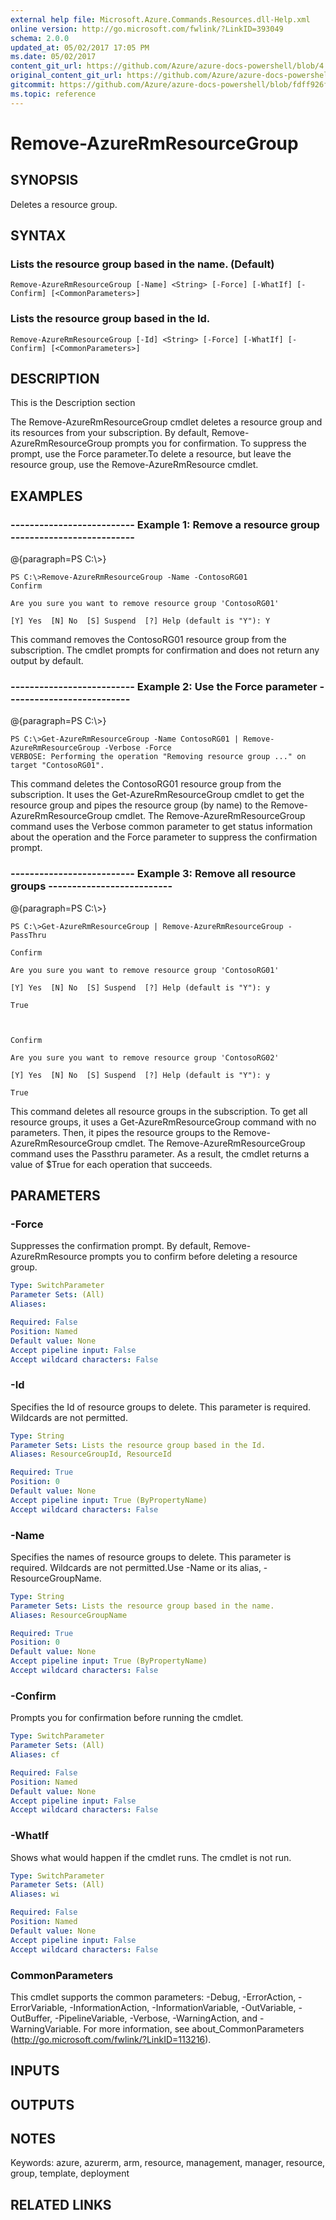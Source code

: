 ```yaml
---
external help file: Microsoft.Azure.Commands.Resources.dll-Help.xml
online version: http://go.microsoft.com/fwlink/?LinkID=393049
schema: 2.0.0
updated_at: 05/02/2017 17:05 PM
ms.date: 05/02/2017
content_git_url: https://github.com/Azure/azure-docs-powershell/blob/4.1.0/azureps-cmdlets-docs/ResourceManager/AzureRM.Resources/v1.0.4.3/Remove-AzureRmResourceGroup.md
original_content_git_url: https://github.com/Azure/azure-docs-powershell/blob/4.1.0/azureps-cmdlets-docs/ResourceManager/AzureRM.Resources/v1.0.4.3/Remove-AzureRmResourceGroup.md
gitcommit: https://github.com/Azure/azure-docs-powershell/blob/fdff926f5dd35f9020f210f87b450464ba162edc
ms.topic: reference
---
```


# Remove-AzureRmResourceGroup

## SYNOPSIS
Deletes a resource group.

## SYNTAX

### Lists the resource group based in the name. (Default)
```
Remove-AzureRmResourceGroup [-Name] <String> [-Force] [-WhatIf] [-Confirm] [<CommonParameters>]
```

### Lists the resource group based in the Id.
```
Remove-AzureRmResourceGroup [-Id] <String> [-Force] [-WhatIf] [-Confirm] [<CommonParameters>]
```

## DESCRIPTION
This is the Description section

The Remove-AzureRmResourceGroup cmdlet deletes a resource group and its resources from your subscription.
By default, Remove-AzureRmResourceGroup prompts you for confirmation.
To suppress the prompt, use the Force parameter.To delete a resource, but leave the resource group, use the Remove-AzureRmResource cmdlet.

## EXAMPLES

### --------------------------  Example 1: Remove a resource group  --------------------------
@{paragraph=PS C:\\\>}



```
PS C:\>Remove-AzureRmResourceGroup -Name -ContosoRG01
Confirm

Are you sure you want to remove resource group 'ContosoRG01'

[Y] Yes  [N] No  [S] Suspend  [?] Help (default is "Y"): Y
```

This command removes the ContosoRG01 resource group from the subscription.
The cmdlet prompts for confirmation and does not return any output by default.

### --------------------------  Example 2: Use the Force parameter  --------------------------
@{paragraph=PS C:\\\>}



```
PS C:\>Get-AzureRmResourceGroup -Name ContosoRG01 | Remove-AzureRmResourceGroup -Verbose -Force
VERBOSE: Performing the operation "Removing resource group ..." on target "ContosoRG01".
```

This command deletes the ContosoRG01 resource group from the subscription.
It uses the Get-AzureRmResourceGroup cmdlet to get the resource group and pipes the resource group (by name) to the Remove-AzureRmResourceGroup cmdlet.
The Remove-AzureRmResourceGroup command uses the Verbose common parameter to get status information about the operation and the Force parameter to suppress the confirmation prompt.

### --------------------------  Example 3: Remove all resource groups  --------------------------
@{paragraph=PS C:\\\>}



```
PS C:\>Get-AzureRmResourceGroup | Remove-AzureRmResourceGroup -PassThru

Confirm

Are you sure you want to remove resource group 'ContosoRG01'

[Y] Yes  [N] No  [S] Suspend  [?] Help (default is "Y"): y

True



Confirm

Are you sure you want to remove resource group 'ContosoRG02'

[Y] Yes  [N] No  [S] Suspend  [?] Help (default is "Y"): y

True
```

This command deletes all resource groups in the subscription.
To get all resource groups, it uses a Get-AzureRmResourceGroup command with no parameters.
Then, it pipes the resource groups to the Remove-AzureRmResourceGroup cmdlet.
The Remove-AzureRmResourceGroup command uses the Passthru parameter.
As a result, the cmdlet returns a value of $True for each operation that succeeds.

## PARAMETERS

### -Force
Suppresses the confirmation prompt.
By default, Remove-AzureRmResource prompts you to confirm before deleting a resource group.

```yaml
Type: SwitchParameter
Parameter Sets: (All)
Aliases: 

Required: False
Position: Named
Default value: None
Accept pipeline input: False
Accept wildcard characters: False
```

### -Id
Specifies the Id of resource groups to delete.
This parameter is required.
Wildcards are not permitted.

```yaml
Type: String
Parameter Sets: Lists the resource group based in the Id.
Aliases: ResourceGroupId, ResourceId

Required: True
Position: 0
Default value: None
Accept pipeline input: True (ByPropertyName)
Accept wildcard characters: False
```

### -Name
Specifies the names of resource groups to delete.
This parameter is required.
Wildcards are not permitted.Use -Name or its alias, -ResourceGroupName.

```yaml
Type: String
Parameter Sets: Lists the resource group based in the name.
Aliases: ResourceGroupName

Required: True
Position: 0
Default value: None
Accept pipeline input: True (ByPropertyName)
Accept wildcard characters: False
```

### -Confirm
Prompts you for confirmation before running the cmdlet.

```yaml
Type: SwitchParameter
Parameter Sets: (All)
Aliases: cf

Required: False
Position: Named
Default value: None
Accept pipeline input: False
Accept wildcard characters: False
```

### -WhatIf
Shows what would happen if the cmdlet runs.
The cmdlet is not run.

```yaml
Type: SwitchParameter
Parameter Sets: (All)
Aliases: wi

Required: False
Position: Named
Default value: None
Accept pipeline input: False
Accept wildcard characters: False
```

### CommonParameters
This cmdlet supports the common parameters: -Debug, -ErrorAction, -ErrorVariable, -InformationAction, -InformationVariable, -OutVariable, -OutBuffer, -PipelineVariable, -Verbose, -WarningAction, and -WarningVariable. For more information, see about_CommonParameters (http://go.microsoft.com/fwlink/?LinkID=113216).

## INPUTS

## OUTPUTS

## NOTES
Keywords: azure, azurerm, arm, resource, management, manager, resource, group, template, deployment

## RELATED LINKS

